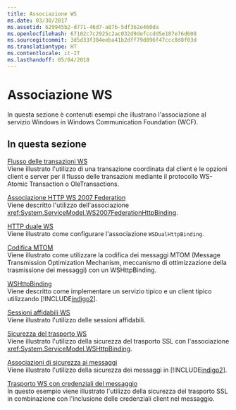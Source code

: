 ```yaml
---
title: Associazione WS
ms.date: 03/30/2017
ms.assetid: 629945b2-d771-46d7-a87b-5df3b2e460da
ms.openlocfilehash: 67102c7c2925c2ac032d9defccdd5e187e76d608
ms.sourcegitcommit: 3d5d33f384eeba41b2dff79d096f47ccc8d8f03d
ms.translationtype: HT
ms.contentlocale: it-IT
ms.lasthandoff: 05/04/2018
---
```

# <a name="ws-binding"></a>Associazione WS
In questa sezione è contenuti esempi che illustrano l'associazione al servizio Windows in Windows Communication Foundation (WCF).  
  
## <a name="in-this-section"></a>In questa sezione  
 [Flusso delle transazioni WS](../../../../docs/framework/wcf/samples/ws-transaction-flow.md)  
 Viene illustrato l'utilizzo di una transazione coordinata dal client e le opzioni client e server per il flusso delle transazioni mediante il protocollo WS-Atomic Transaction o OleTransactions.  
  
 [Associazione HTTP WS 2007 Federation](../../../../docs/framework/wcf/samples/ws-2007-federation-http-binding.md)  
 Viene descritto l'utilizzo dell'associazione <xref:System.ServiceModel.WS2007FederationHttpBinding>.  
  
 [HTTP duale WS](../../../../docs/framework/wcf/samples/ws-dual-http.md)  
 Viene illustrato come configurare l'associazione `WSDualHttpBinding`.  
  
 [Codifica MTOM](../../../../docs/framework/wcf/samples/mtom-encoding.md)  
 Viene illustrato come utilizzare la codifica dei messaggi MTOM (Message Transmission Optimization Mechanism, meccanismo di ottimizzazione della trasmissione dei messaggi) con un WSHttpBinding.  
  
 [WSHttpBinding](../../../../docs/framework/wcf/samples/wshttpbinding.md)  
 Viene descritto come implementare un servizio tipico e un client tipico utilizzando [!INCLUDE[indigo2](../../../../includes/indigo2-md.md)].  
  
 [Sessioni affidabili WS](../../../../docs/framework/wcf/samples/ws-reliable-session.md)  
 Viene illustrato l'utilizzo delle sessioni affidabili.  
  
 [Sicurezza del trasporto WS](../../../../docs/framework/wcf/samples/ws-transport-security.md)  
 Viene illustrato l'utilizzo della sicurezza del trasporto SSL con l'associazione <xref:System.ServiceModel.WSHttpBinding>.  
  
 [Associazioni di sicurezza ai messaggi](../../../../docs/framework/wcf/samples/message-security-binding.md)  
 Viene illustrato l'utilizzo della sicurezza dei messaggi in [!INCLUDE[indigo2](../../../../includes/indigo2-md.md)].  
  
 [Trasporto WS con credenziali del messaggio](../../../../docs/framework/wcf/samples/ws-transport-with-message-credential.md)  
 In questo esempio viene illustrato l'utilizzo della sicurezza del trasporto SSL in combinazione con l'inclusione delle credenziali client nel messaggio.
